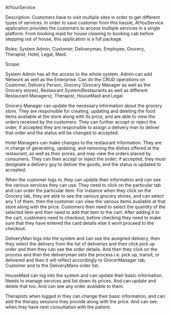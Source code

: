 AtYourService

Description: Customers have to visit multiple sites in order to get different types of services. 
In order to save customer from this hassle, AtYouService application provides the customers to access multiple services in a single platform. 
From booking maid for house cleaning to booking cab before stepping out of house, this application is a full package.

Roles:
System Admin, Customer, Deliveryman, Employee, Grocery, Therapist, Hotel, Legal, Maid. 


Scope:
 	
System Admin has all the access to the whole system. Admin can add Network as well as the Enterprise. 
Can do the CRUD operations on Customer, Delivery Person, Grocery (Grocery Manager as well as the Grocery stores), 
Restaurant System(Restaurants as well as different Restaurant Managers), Therapist, HouseMaid and Legal.

Grocery Manager can update the necessary information about the grocery store. 
They are responsible for creating, updating and deleting the food items available at the store along with its price, 
and are able to view the orders received by the customers. 
They can further accept or reject the order, if accepted they are responsible to assign a delivery man to deliver that order and the status will be changed to accepted. 

Hotel Managers can make changes to the restaurant information. They are in charge of generating, updating, 
and removing the dishes offered at the restaurant, as well as their prices, and may view the orders placed by consumers. 
They can then accept or reject the order; if accepted, they must designate a delivery guy to deliver the goods, and the status is updated to accepted.

When the customer logs in, they can update their information and can see the various services they can use. 
They need to click on the particular tab and can order the particular item. 
For instance when they click on the Grocery tab, they are able to see the various grocery stores, 
and can select any 1 of them, then the customer can view the various items available at that store along with the price. 
Customers then need to select the quantity of the selected item and then need to add that item  to the cart. 
After adding it to the cart, customers need to checkout;  before checking they need to make sure that they have entered the card details else it wont proceed to the checkout. 

DeliveryMan logs into the system and can see the assigned delivery, 
then they select the delivery from the list of deliveries and then click pick up order and then they can see the order details. 
And then they click on the process and then the deliveryman sets the process i.e. 
pick up, transit, or delivered and then it will reflect accordingly to GrocerManager tab, Customer and to the DeliveryMans order list.

HouseMaid can log into the system and can update their basic information. 
Needs to manage services and list down its prices. And can update and delete that too. And can see any order available to them. 

Therapists when logged in they can change their basic information, and can add the therapy sessions they provide along with the price. 
And can see when they have next consultation with the patient. 












